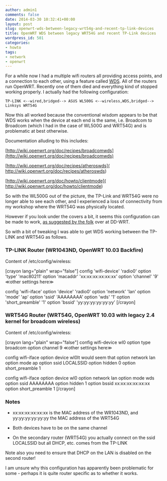 ```yaml
---
author: admin1
comments: false
date: 2014-03-30 10:32:41+00:00
layout: post
slug: openwrt-wds-between-legacy-wrt54g-and-recent-tp-link-devices
title: OpenWRT WDS between legacy WRT54G and recent TP-Link devices
wordpress_id: 501
categories:
- howto
tags:
- network
- openwrt
---
```


For a while now I had a multiple wifi routers all providing access points, and a connection to each other, using a feature called [WDS](http://en.wikipedia.org/wiki/Wireless_distribution_system). All of the routers run OpenWRT. Recently one of them died and everything kind of stopped working properly. I actually had the following configuration:

`TP-LINK <--wired,bridged--> ASUS WL500G <--wireless,WDS,bridged--> Linksys WRT54G`

Now this all worked because the conventional wisdom appears to be that WDS works when the device at each end is the same, i.e. Broadcom to Broadcom (which I had in the case of WL500G and WRT54G) and is problematic at best otherwise.

Documentation alluding to this includes:

[http://wiki.openwrt.org/doc/recipes/broadcomwds](http://wiki.openwrt.org/doc/recipes/broadcomwds)

[http://wiki.openwrt.org/doc/recipes/atheroswds]( http://wiki.openwrt.org/doc/recipes/atheroswds)

[http://wiki.openwrt.org/doc/howto/clientmode]( http://wiki.openwrt.org/doc/howto/clientmode)

So with the WL500G out of the picture, the TP-Link and WRT54G were no longer able to see each other, and I experienced a loss of connectivity from my workshop where the WRT54G was physically located.

However if you look under the covers a bit, it seems this configuration can be made to work, [as suggested by the folk](http://www.dd-wrt.com/wiki/index.php/WDS#Broadcom_to_Atheros_WDS_Configuration_.28Unsupported.29) over at DD-WRT.

So with a bit of tweaking I was able to get WDS working between the TP-LINK and WRT54G as follows.


### TP-LINK Router (WR1043ND, OpenWRT 10.03 Backfire)


Content of /etc/config/wireless:

[crayon lang="plain" wrap="false"]
config 'wifi-device' 'radio0'
	option 'type' 'mac80211'
	option 'macaddr' 'xx:xx:xx:xx:xx:xx'
	option 'channel' '9'
        ≪other settings here≫

config 'wifi-iface'
	option 'device' 'radio0'
	option 'network' 'lan'
	option 'mode' 'ap'
	option 'ssid' 'AAAAAAAA'
	option 'wds' '1'
	option 'short_preamble' '1'
	option 'bssid' 'yy:yy:yy:yy:yy:yy'
[/crayon]




### WRT54G Router (WRT54G, OpenWRT 10.03 with legacy 2.4 kernel for broadcom wireless)


Content of /etc/config/wireless:

[crayon lang="plain" wrap="false"]
config wifi-device  wl0
        option type     broadcom
        option channel  9
        ≪other settings here≫

config wifi-iface
        option device   wl0It would seem that 
        option network  lan
        option mode     ap
        option ssid     LOCALSSID
        option hidden 0
        option short_preamble 1
        
config wifi-iface
        option device   wl0
        option network  lan
        option mode     wds
        option ssid     AAAAAAAA
        option hidden 1
        option bssid xx:xx:xx:xx:xx:xx
        option short_preamble 1
[/crayon]



### Notes







  * xx:xx:xx:xx:xx:xx is the MAC address of the WR1043ND, and yy:yy:yy:yy:yy:yy the MAC address of the WRT54G


  * Both devices have to be on the same channel


  * On the secondary router (WRT54G) you actually connect on the ssid LOCALSSID but all DHCP, etc. comes from the TP-LINK



Note also you need to ensure that DHCP on the LAN is disabled on the second router!

I am unsure why this configuration has apparently been problematic for some - perhaps it is quite router specific as to whether it works.
